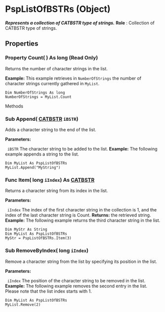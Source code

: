 # PspListOfBSTRs (Object)

**_Represents a collection of CATBSTR type of strings._**
**Role** : Collection of CATBSTR type of strings.

## Properties

### Property **Count**( ) As long (Read Only)

Returns the number of character strings in the list.

**Example:**      This example retrieves in `NumberOfStrings` the number of character strings currently gathered in `MyList`.

```VBScript
Dim NumberOfStrings As long
NumberOfStrings = MyList.Count

```

Methods

### Sub **Append**( [CATBSTR](../System/typedef_CATBSTR_8129.md)  `iBSTR`)

Adds a character string to the end of the list.

**Parameters:**

` iBSTR`      The character string to be added to the list.
**Example:**      The following example appends a string to the list.

```VBScript
Dim MyList As PspListOfBSTRs
MyList.Append("MyString")

```

### Func **Item**( long  `iIndex`) As [CATBSTR](../System/typedef_CATBSTR_8129.md)

Returns a character string from its index in the list.

**Parameters:**

` iIndex`      The index of the first character string in the collection is 1, and the index of the last character string is Count.
**Returns:**      the retrieved string.  **Example:**      The following example returns the third character string in the list.

```VBScript
Dim MyStr As String
Dim MyList As PspListOfBSTRs
MyStr = PspListOfBSTRs.Item(3)

```

### Sub **RemoveByIndex**( long  `iIndex`)

Remove a character string from the list by specifying its position in the list.

**Parameters:**

` iIndex`      The position of the character string to be removed in the list.
**Example:**      The following example removes the second entry in the list. Please note that the list index starts with 1.

```VBScript
Dim MyList As PspListOfBSTRs
MyList.Remove(2)

```